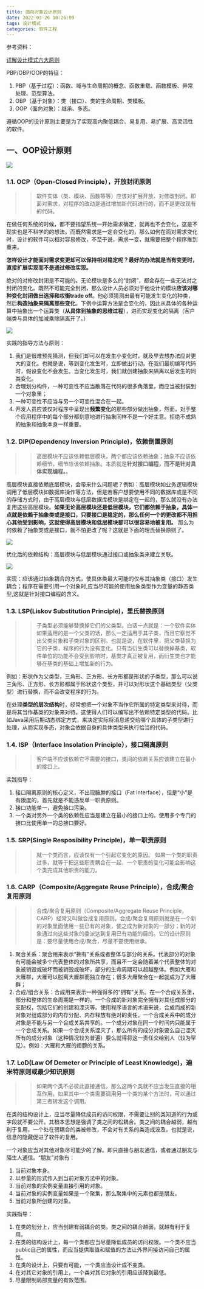 ```yaml
---
title: 面向对象设计原则
date: 2022-03-26 10:26:09
tags: 设计模式
categories: 软件工程
---
```


参考资料：

[详解设计模式六大原则](https://www.cnblogs.com/toutou/p/4870926.html)

PBP/OBP/OOP的特征：

1. PBP（基于过程）：函数、域与生命周期的概念、函数重载、函数模板、异常处理、范型算法。
2. OBP（基于对象）：类（接口）、类的生命周期、类模板。
3. OOP（面向对象）：继承、多态。

遵循OOP的设计原则主要是为了实现高内聚低耦合、易复用、易扩展、高灵活性的软件。

## 一、OOP设计原则

![](DraggedImage.png)

### 1.1. OCP（Open-Closed Principle），开放封闭原则

> > 软件实体（类、模块、函数等等）应该对扩展开放、对修改封闭。即面对需求，对程序的改动是通过增加新代码进行的，而不是更改现有的代码。

在做任何系统的时候，都不要指望系统一开始需求确定，就再也不会变化，这是不现实也是不科学的的想法。而既然需求是一定会变化的，那么如何在面对需求变化时，设计的软件可以相对容易修改，不至于说，需求一变，就需要把整个程序推到重来。

**怎样设计才能面对需求变更却可以保持相对稳定呢？最好的办法就是当有变更时，直接扩展实现而不是通过修改实现。**

绝对的对修改封闭是不可能的。无论模块是多么的“封闭”，都会存在一些无法对之封闭的变化。既然不可能完全封闭，那么设计人员必须对于他设计的模块**应该对哪种变化封闭做出选择和权衡trade off**。他必须猜测出最有可能发生变化的种类，然后**构造抽象来隔离那些变化**。下例中运算方法是会变化的，因此从具体的各种运算中抽象出一个运算类（**从具体到抽象的思维过程**），进而实现变化的隔离（客户端类与具体的加减乘除隔离开了。）

![](%E6%88%AA%E5%B1%8F2021-12-15%2011.31.37.png)

实践的指导方法与原则：

1. 我们是很难预先猜测，但我们却可以在发生小变化时，就及早去想办法应对更大的变化。也就是说，等到变化发生时，立即做出行动。在我们最初编写代码时，假设变化不会发生。当变化发生时，我们就创建抽象来隔离以后发生的同类变化。
2. 合理划分构件，一种可变性不应当散落在代码的很多角落里，而应当被封装到一个对象里；
3. 一种可变性不应当与另一个可变性混合在一起。
4. 开发人员应该仅对程序中呈现出**频繁变化**的那些部分做出抽象，然而，对于整个应用程序中的每个部分都刻意地进行抽象同样不是一个好主意。拒绝不成熟的抽象和抽象本身一样重要。  

### 1.2. DIP(Dependency Inversion Principle)，依赖倒置原则

> > 高层模块不应该依赖低层模块，两个都应该依赖抽象；抽象不应该依赖细节，细节应该依赖抽象。本质就是**针对接口编程，而不是针对具体实现编程。**。

高层模块直接依赖底层模块，会带来什么问题呢？例如：高层模块如业务逻辑模块调用了低层模块如数据库操作等方法，但是若客户想要使用不同的数据库或是不同的存储方式时，由于高层模块与低层数据库模块是绑定在一起的，那么就没有办法复用这些高层模块。**如果无论高层模块还是低层模块，它们都依赖于抽象，具体一点就是依赖于抽象类或是接口，只要接口是稳定的，那么任何一个的更改都不用担心其他受到影响，这就使得高层模块和低层模块都可以很容易地被复用。** 那么为何依赖了抽象类或是接口，就不怕更改了呢？这就是下面的理氏替换原则了。

![](%E6%88%AA%E5%B1%8F2021-12-15%2013.46.24.png)

优化后的依赖结构：高层模块与低层模块通过接口或抽象类来建立关联。

![](%E6%88%AA%E5%B1%8F2021-12-15%2014.05.58.png)
  
实现：应该通过抽象耦合的方式，使具体类最大可能的仅与其抽象类（接口）发生耦合；程序在需要引用一个对象时,应当尽可能的使用抽象类型作为变量的静态类型,这就是针对接口编程的含义。  

### 1.3. LSP(Liskov Substitution Principle)，里氏替换原则

> > 子类型必须能够替换掉它们的父类型。白话一点就是：一个软件实体如果适用的是一个父类的话，那么一定适用于其子类，而且它察觉不出父类对象和子类对象的区别。也就是说，在软件里，把父类替换为它的子类，程序的行为没有变化。只有当衍生类可以替换掉基类，软件单位的功能不会受到影响时，基类才真正被复用，而衍生类也才能够在基类的基础上增加新的行为。

例如：形状作为父类型，三角形、正方形、长方形都是形状的子类型，那么可以说三角形、正方形、长方形都属于形状这个类型，并可以对形状这个基础类型（父类型）进行替换，而不会改变程序的行为。

在处理**类型的层次结构**时，经常想把一个对象不当作它所属的特定类型来对待，而是将其当作基类的对象来对待。这使得人们可以编写出不依赖特定类型的代码。比如Java采用后期动态绑定方式，来决定实际将消息递交给哪个具体的子类型进行处理，从而实现多态，对象会依据自身的具体类型来执行恰当的代码。  

### 1.4. ISP（Interface Insolation Principle），接口隔离原则

> > 客户端不应该依赖它不需要的接口，类间的依赖关系应该建立在最小的接口上。

实践指导：

1. 接口隔离原则的核心定义，不出现臃肿的接口（Fat Interface），但是“小”是有限度的，首先就是不能违反单一职责原则。
2. 接口功能单一，避免接口污染。
3. 一个类对另外一个类的依赖性应当是建立在最小的接口上的。使用多个专门的接口比使用单一的总接口要好。  

### 1.5. SRP(Single Resposibility Principle)，单一职责原则

> > 就一个类而言，应该仅有一个引起它变化的原因。 如果一个类的职责过多，就等于把这些职责耦合在一起，一个职责的变化可能会影响这个类完成其他职责的能力。  
> > 
### 1.6. CARP（Composite/Aggregate Reuse Principle），合成/聚合复用原则

> > 合成/聚合复用原则（Composite/Aggregate Reuse Principle，CARP）经常又叫做合成复用原则。合成/聚合复用原则就是在一个新的对象里面使用一些已有的对象，使之成为新对象的一部分；新的对象通过向这些对象的委派达到复用已有功能的目的。它的设计原则是：要尽量使用合成/聚合，尽量不要使用继承。

1. 聚合关系：聚合用来表示“拥有”关系或者整体与部分的关系。代表部分的对象有可能会被多个代表整体的对象所共享，而且不一定会随着某个代表整体的对象被销毁或破坏而被销毁或破坏，部分的生命周期可以超越整体。例如大雁和大雁群，大雁可以脱离大雁群而独立存在；很多大雁聚合在一起就成为了大雁群；
2. 合成/组合关系：合成用来表示一种强得多的“拥有”关系。在一个合成关系里，部分和整体的生命周期是一样的。一个合成的新对象完全拥有对其组成部分的支配权，包括它们的创建和湮灭等。使用程序语言的术语来说，合成而成的新对象对组成部分的内存分配、内存释放有绝对的责任。一个合成关系中的成分对象是不能与另一个合成关系共享的。一个成分对象在同一个时间内只能属于一个合成关系。如果一个合成关系湮灭了，那么所有的成分对象要么自己湮灭所有的成分对象（这种情况较为普遍）要么就得将这一责任交给别人（较为罕见）。例如：大雁和大雁的翅膀的关系。  

### 1.7. LoD(Law Of Demeter or Principle of Least Knowledge)，迪米特原则或最少知识原则

> > 如果两个类不必彼此直接通信，那么这两个类就不应当发生直接的相互作用。如果其中一个类需要调用另一个类的某个方法时，可以通过第三者转发这个调用。

在类的结构设计上，应当尽量降低成员的访问权限，不需要让别的类知道的行为或字段就不要公开。其根本思想是强调了类之间的松耦合。类之间的耦合越弱，越有利于复用，一个处在弱耦合的类被修改，不会对有关系的类造成波及。也就是说，信息的隐藏促进了软件的复用。

一个对象应当对其他对象尽可能少的了解。即只直接与朋友通信，或者通过朋友与陌生人通信。“朋友”对象有：

1. 当前对象本身。
2. 以参量的形式传入到当前对象方法中的对象。
3. 当前对象的实例变量直接引用的对象。
4. 当前对象的实例变量如果是一个聚集，那么聚集中的元素也都是朋友。
5. 当前对象所创建的对象。  

实践指导：

1. 在类的划分上，应当创建有弱耦合的类。类之间的耦合越弱，就越有利于复用。
2. 在类的结构设计上，每一个类都应当尽量降低成员的访问权限。一个类不应当public自己的属性，而应当提供取值和赋值的方法让外界间接访问自己的属性。
3. 在类的设计上，只要有可能，一个类应当设计成不变类。
4. 在对其它对象的引用上，一个类对其它对象的引用应该降到最低。
5. 尽量限制局部变量的有效范围。

